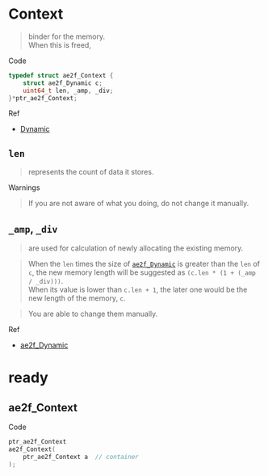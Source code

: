 # Context
> binder for the memory.  
> When this is freed, 

Code
```c
typedef struct ae2f_Context {
	struct ae2f_Dynamic c;
	uint64_t len, _amp, _div;
}*ptr_ae2f_Context;
```

Ref
- [Dynamic](./Dynamic.md)

## `len`
> represents the count of data it stores.  

Warnings
> If you are not aware of what you doing, do not change it manually.


## `_amp`, `_div`
> are used for calculation of newly allocating the existing memory.  

> When the `len` times the size of [`ae2f_Dynamic`](./Dynamic.md) is greater than the `len` of `c`,
> the new memory length will be suggested as
> `(c.len * (1 + (_amp / _div)))`.  
> When its value is lower than `c.len + 1`, the later one would be the new length of the memory, `c`.

> You are able to change them manually.

Ref
- [ae2f_Dynamic](./Dynamic.md)

# ready
## ae2f_Context


Code
```c
ptr_ae2f_Context 
ae2f_Context(
	ptr_ae2f_Context a	// container
);
```